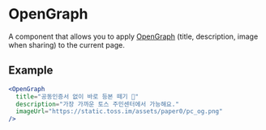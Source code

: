 # OpenGraph

A component that allows you to apply [OpenGraph](https://nowonbun.tistory.com/517) (title, description, image when sharing) to the current page.

## Example

```jsx
<OpenGraph
  title="공동인증서 없이 바로 등본 떼기 📄"
  description="가장 가까운 토스 주민센터에서 가능해요."
  imageUrl="https://static.toss.im/assets/paper0/pc_og.png"
/>
```

